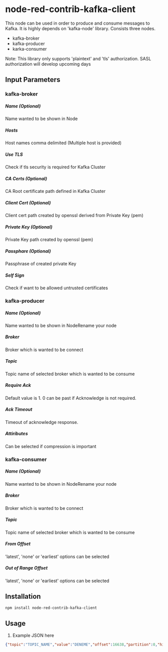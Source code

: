# node-red-contrib-kafka-client

This node can be used in order to produce and consume messages to Kafka. It is highly depends on 'kafka-node' library. Consists three nodes.

- kafka-broker
- kafka-producer
- karka-consumer

Note: This library only supports 'plaintext' and 'tls' authorization. SASL authorization will develop upcoming days

## Input Parameters
### kafka-broker
##### Name (Optional)
Name wanted to be shown in Node
##### Hosts
Host names comma delimited (Multiple host is provided)
##### Use TLS
Check if tls security is required for Kafka Cluster
##### CA Certs (Optional)
CA Root certificate path defined in Kafka Cluster
##### Client Cert (Optional)
Client cert path created by openssl derived from Private Key (pem)
##### Private Key (Optional)
Private Key path created by openssl (pem)
##### Passphare (Optional)
Passphrase of created private Key
##### Self Sign
Check if want to be allowed untrusted certificates

### kafka-producer
##### Name (Optional)
Name wanted to be shown in NodeRename your node
##### Broker
Broker which is wanted to be connect
##### Topic
Topic name of selected broker which is wanted to be consume
##### Require Ack
Default value is 1. 0 can be past if Acknowledge is not required.
##### Ack Timeout
Timeout of acknowledge response.
##### Attiributes
Can be selected if compression is important

### kafka-consumer
##### Name (Optional)
Name wanted to be shown in NodeRename your node
##### Broker
Broker which is wanted to be connect
##### Topic
Topic name of selected broker which is wanted to be consume
##### From Offset
'latest', 'none' or 'earliest' options can be selected
##### Out of Range Offset
'latest', 'none' or 'earliest' options can be selected

## Installation
```
npm install node-red-contrib-kafka-client
```

## Usage
1. Example JSON here
```JSON
{"topic":"TOPIC_NAME","value":"DENEME","offset":16638,"partition":0,"highWaterOffset":16639,"key":null,"timestamp":"2020-08-19T08:58:27.866Z"}
```